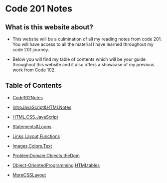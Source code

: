 # Code 201 Notes

## What is this website about? 

- This website will be a culmination of all my reading notes from code 201. You will have access to all the material I have learned throughout my code 201 journey. 

- Below you will find my table of contents which will be your guide throughout this website and it also offers a showcase of my previous work from Code 102.

## Table of Contents 

* [Code102Notes](Code102Notes.md)

* [IntroJavaScript&HTMLNotes](introjavascript&htmlnotes.md)

* [HTML,CSS,JavaScript](class-02.md)

* [Statements&Loops](class-03.md)

* [Links,Layout,Functions](class-04.md)

* [Images,Colors,Text](class-05.md)

* [ProblemDomain,Objects,theDom](class-06.md)

* [Object-OrientedProgramming,HTMLtables](class-07.md)

* [MoreCSSLayout](class-08.md)